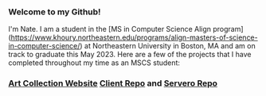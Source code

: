 ### Welcome to my Github!
I'm Nate. I am a student in the [MS in Computer Science Align program] (https://www.khoury.northeastern.edu/programs/align-masters-of-science-in-computer-science/) at Northeastern University in Boston, MA and am on track to graduate this May 2023. Here are a few of the projects that I have completed throughout my time as an MSCS student:

### [Art Collection Website](https://friendly-longma-f9c0b7.netlify.app/) [Client Repo](https://github.com/nziegler87/CS5610-Art-Collector-Website) and [Servero Repo](https://github.com/nziegler87/CS5610-Art-Collector-Website-Server)
